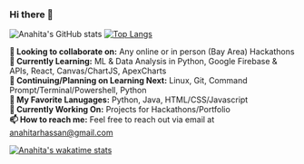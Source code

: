 ### Hi there 👋

![Anahita's GitHub stats](https://github-readme-stats.vercel.app/api?username=anahitahassan&show_icons=true&theme=dracula)
[![Top Langs](https://github-readme-stats.vercel.app/api/top-langs/?username=anahitahassan&layout=compact&theme=dracula&card_width=300&card_height=300)](https://github.com/anuraghazra/github-readme-stats)

**👋 Looking to collaborate on:** Any online or in person (Bay Area) Hackathons <br>
**🚀 Currently Learning:** ML & Data Analysis in Python, Google Firebase & APIs, React, Canvas/ChartJS, ApexCharts <br>
**🌱 Continuing/Planning on Learning Next:** Linux, Git, Command Prompt/Terminal/Powershell, Python <br>
**💖 My Favorite Lanugages:** Python, Java, HTML/CSS/Javascript <br>
**🔭 Currently Working On:** Projects for Hackathons/Portfolio <br>
**📫 How to reach me:** Feel free to reach out via email at anahitarhassan@gmail.com <br>

[![Anahita's wakatime stats](https://github-readme-stats.vercel.app/api/wakatime?username=anahitahassan&theme=dracula)](https://github.com/anahitahassan/github-readme-stats)
